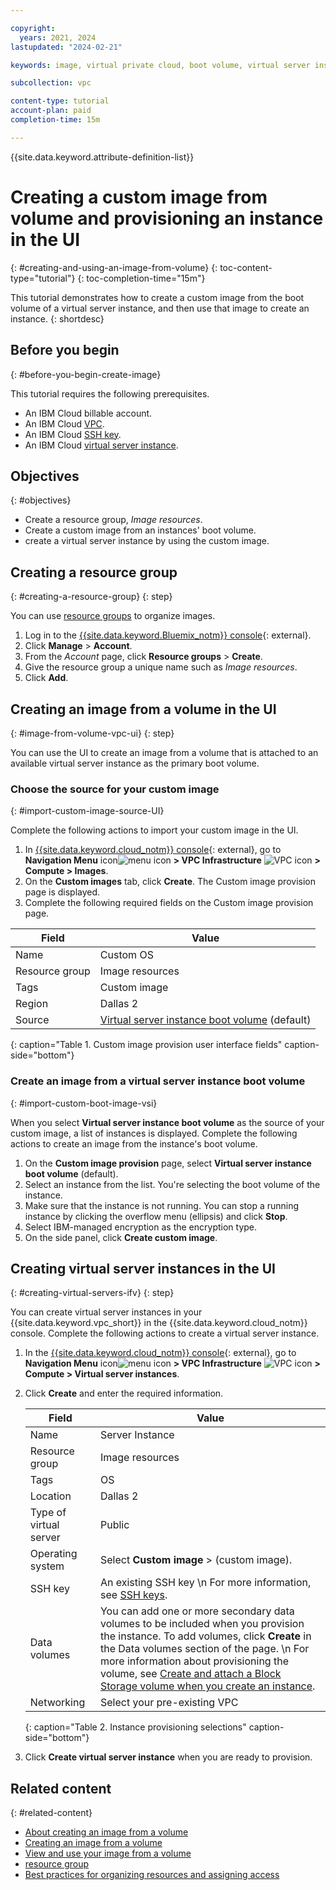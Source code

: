 ```yaml
---

copyright:
  years: 2021, 2024
lastupdated: "2024-02-21"

keywords: image, virtual private cloud, boot volume, virtual server instance, instance, instances, virtual servers, creating virtual servers, virtual server instances, virtual machines, Virtual Servers for VPC, compute, vsi, vpc, creating, UI, console

subcollection: vpc

content-type: tutorial
account-plan: paid
completion-time: 15m

---
```


{{site.data.keyword.attribute-definition-list}}

# Creating a custom image from volume and provisioning an instance in the UI
{: #creating-and-using-an-image-from-volume}
{: toc-content-type="tutorial"}
{: toc-completion-time="15m"}

This tutorial demonstrates how to create a custom image from the boot volume of a virtual server instance, and then use that image to create an instance.
{: shortdesc}

## Before you begin
{: #before-you-begin-create-image}

This tutorial requires the following prerequisites.

- An IBM Cloud billable account.
- An IBM Cloud [VPC](/docs/vpc?topic=vpc-getting-started).
- An IBM Cloud [SSH key](/docs/vpc?topic=vpc-ssh-keys).
- An IBM Cloud [virtual server instance](/docs/vpc?topic=vpc-creating-virtual-servers).

## Objectives
{: #objectives}

- Create a resource group, *Image resources*.
- Create a custom image from an instances' boot volume.
- create a virtual server instance by using the custom image.

## Creating a resource group
{: #creating-a-resource-group}
{: step}

You can use [resource groups](/docs/vpc?topic=vpc-iam-getting-started&interface=ui#iam-resource-groups) to organize images.

1. Log in to the [{{site.data.keyword.Bluemix_notm}} console](/login){: external}.
2. Click **Manage** > **Account**.
3. From the *Account* page, click **Resource groups** > **Create**.
4. Give the resource group a unique name such as *Image resources*.
5. Click **Add**.

## Creating an image from a volume in the UI
{: #image-from-volume-vpc-ui}
{: step}

You can use the UI to create an image from a volume that is attached to an available virtual server instance as the primary boot volume.

### Choose the source for your custom image
{: #import-custom-image-source-UI}

Complete the following actions to import your custom image in the UI.

1. In [{{site.data.keyword.cloud_notm}} console](/login){: external}, go to **Navigation Menu** icon![menu icon](../icons/icon_hamburger.svg) **> VPC Infrastructure** ![VPC icon](../../icons/vpc.svg) **> Compute > Images**.
2. On the **Custom images** tab, click **Create**. The Custom image provision page is displayed.
3. Complete the following required fields on the Custom image provision page.

| Field | Value |
|-------|-------|
| Name | Custom OS |
| Resource group | Image resources |
| Tags | Custom image |
| Region | Dallas 2 |
| Source | [Virtual server instance boot volume](#import-custom-boot-image-vsi) (default) |
{: caption="Table 1. Custom image provision user interface fields" caption-side="bottom"}

### Create an image from a virtual server instance boot volume
{: #import-custom-boot-image-vsi}

When you select **Virtual server instance boot volume** as the source of your custom image, a list of instances is displayed. Complete the following actions to create an image from the instance's boot volume.

1. On the **Custom image provision** page, select **Virtual server instance boot volume** (default).
2. Select an instance from the list. You're selecting the boot volume of the instance.
3. Make sure that the instance is not running. You can stop a running instance by clicking the overflow menu (ellipsis) and click **Stop**.
4. Select IBM-managed encryption as the encryption type.
5. On the side panel, click **Create custom image**.

## Creating virtual server instances in the UI
{: #creating-virtual-servers-ifv}
{: step}

You can create virtual server instances in your {{site.data.keyword.vpc_short}} in the {{site.data.keyword.cloud_notm}} console. Complete the following actions to create a virtual server instance.

1. In the [{{site.data.keyword.cloud_notm}} console](/login){: external}, go to **Navigation Menu** icon![menu icon](../icons/icon_hamburger.svg) **> VPC Infrastructure** ![VPC icon](../../icons/vpc.svg) **> Compute > Virtual server instances**.

2. Click **Create** and enter the required information.

   | Field | Value |
   |-------|-------|
   | Name  | Server Instance |
   | Resource group | Image resources |
   | Tags | OS |
   | Location | Dallas 2 |
   | Type of virtual server | Public |
   | Operating system | Select **Custom image** > (custom image). |
   | SSH key | An existing SSH key \n For more information, see [SSH keys](/docs/vpc?topic=vpc-ssh-keys). |
   | Data volumes | You can add one or more secondary data volumes to be included when you provision the instance. To add volumes, click **Create** in the Data volumes section of the page. \n For more information about provisioning the volume, see [Create and attach a Block Storage volume when you create an instance](/docs/vpc?topic=vpc-creating-block-storage#create-from-vsi). |
   | Networking | Select your pre-existing VPC |
   {: caption="Table 2. Instance provisioning selections" caption-side="bottom"}

3. Click **Create virtual server instance** when you are ready to provision.

## Related content
{: #related-content}

* [About creating an image from a volume](/docs/vpc?topic=vpc-image-from-volume-vpc)
* [Creating an image from a volume](/docs/vpc?topic=vpc-create-ifv)
* [View and use your image from a volume](/docs/vpc?topic=vpc-create-ifv#ifv-image-creation-completed)
* [resource group](/docs/account?topic=account-account_setup)
* [Best practices for organizing resources and assigning access](/docs/account?topic=account-account_setup)
